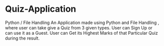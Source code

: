 # Quiz-Application
Python / File Handling
An Application made using Python and File Handling , where user can take give a Quiz from 3 given types.
User can Sign Up or can use it as a Guest.
User can Get its Highest Marks of that Particular Quiz during the result.
